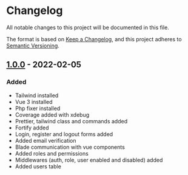 # Changelog

All notable changes to this project will be documented in this file.

The format is based on [Keep a Changelog](https://keepachangelog.com/en/1.0.0/),
and this project adheres to [Semantic Versioning](https://semver.org/spec/v2.0.0.html).

## [1.0.0] - 2022-02-05

### Added

-   Tailwind installed
-   Vue 3 installed
-   Php fixer installed
-   Coverage added with xdebug
-   Prettier, tailwind class and commands added
-   Fortify added
-   Login, register and logout forms added
-   Added email verification
-   Blade communication with vue components
-   Added roles and permissions
-   Middlewares (auth, role, user enabled and disabled) added
-   Added users table

[1.0.0]: https://github.com/AndresZea2003/dreams
